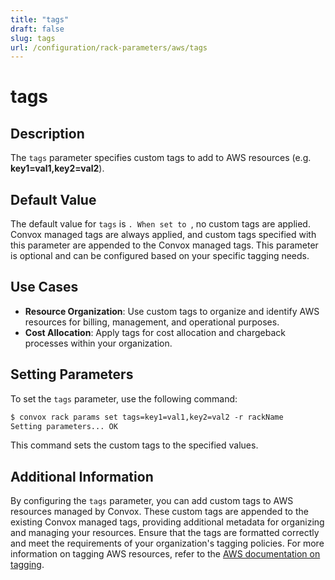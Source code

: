 ```yaml
---
title: "tags"
draft: false
slug: tags
url: /configuration/rack-parameters/aws/tags
---
```


# tags

## Description
The `tags` parameter specifies custom tags to add to AWS resources (e.g. **key1=val1,key2=val2**).

## Default Value
The default value for `tags` is ``. When set to ``, no custom tags are applied. Convox managed tags are always applied, and custom tags specified with this parameter are appended to the Convox managed tags. This parameter is optional and can be configured based on your specific tagging needs.

## Use Cases
- **Resource Organization**: Use custom tags to organize and identify AWS resources for billing, management, and operational purposes.
- **Cost Allocation**: Apply tags for cost allocation and chargeback processes within your organization.

## Setting Parameters
To set the `tags` parameter, use the following command:
```html
$ convox rack params set tags=key1=val1,key2=val2 -r rackName
Setting parameters... OK
```
This command sets the custom tags to the specified values.

## Additional Information
By configuring the `tags` parameter, you can add custom tags to AWS resources managed by Convox. These custom tags are appended to the existing Convox managed tags, providing additional metadata for organizing and managing your resources. Ensure that the tags are formatted correctly and meet the requirements of your organization's tagging policies. For more information on tagging AWS resources, refer to the [AWS documentation on tagging](https://docs.aws.amazon.com/general/latest/gr/aws_tagging.html).
